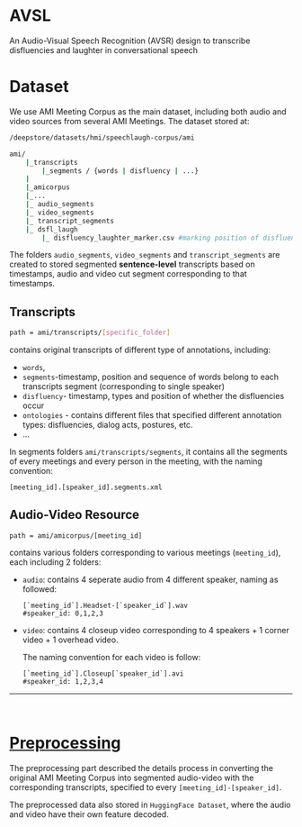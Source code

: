 # AVSL
An Audio-Visual Speech Recognition (AVSR) design to transcribe disfluencies and laughter in conversational speech


# Dataset
We use AMI Meeting Corpus as the main dataset, including both audio and video sources from several AMI Meetings. The dataset stored at:
```bash
/deepstore/datasets/hmi/speechlaugh-corpus/ami

ami/
    |_transcripts
        |_segments / {words | disfluency | ...}
    |
    |_amicorpus
    |_...
    |_ audio_segments
    |_ video_segments
    |_ transcript_segments
    |_ dsfl_laugh 
        |_ disfluency_laughter_marker.csv #marking position of disfluency + laughter occurence (for detection purpose)

```
The folders `audio_segments`, `video_segments` and `transcript_segments` are created to stored segmented **sentence-level** transcripts based on timestamps, audio and video cut segment corresponding to that timestamps.

## Transcripts
```bash
path = ami/transcripts/[specific_folder]
```
contains original transcripts of different type of annotations, including:
-  `words`, 
- `segments`-timestamp, position and sequence of words belong to each transcripts segment (corresponding to single speaker) 
- `disfluency`- timestamp, types and position of whether the disfluencies occur
- `ontologies` - contains different files that specified different annotation types: disfluencies, dialog acts, postures, etc.
- ...

In segments folders `ami/transcripts/segments`, it contains all the segments of every meetings and every person in the meeting, with the naming convention:
```
[meeting_id].[speaker_id].segments.xml
```



## Audio-Video Resource
```
path = ami/amicorpus/[meeting_id]
```
contains various folders corresponding to various meetings (`meeting_id`), each including 2 folders:
- `audio`: contains 4 seperate audio from 4 different speaker, naming as followed:
    ```
    [`meeting_id`].Headset-[`speaker_id`].wav 
    #speaker_id: 0,1,2,3
    ```
- `video`: contains 4 closeup video corresponding to 4 speakers + 1 corner video + 1 overhead video. 

    The naming convention for each video is follow:
        
    ```
    [`meeting_id`].Closeup[`speaker_id`].avi 
    #speaker_id: 1,2,3,4
    ```

---
<br>

# [Preprocessing](docs/Preprocess.md)
The preprocessing part described the details process in converting the original AMI Meeting Corpus into segmented audio-video with the corresponding transcripts, specified to every `[meeting_id]-[speaker_id]`.

The preprocessed data also stored in `HuggingFace Dataset`, where the audio and video have their own feature decoded. 

